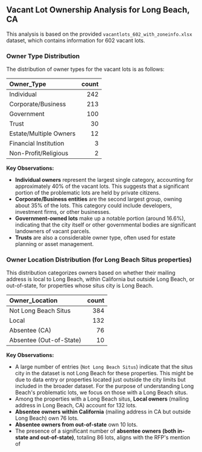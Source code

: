 ## Vacant Lot Ownership Analysis for Long Beach, CA

This analysis is based on the provided `vacantlots_602_with_zoneinfo.xlsx` dataset, which contains information for 602 vacant lots.

### Owner Type Distribution

The distribution of owner types for the vacant lots is as follows:

| Owner_Type             |   count |
|:-----------------------|--------:|
| Individual             |     242 |
| Corporate/Business     |     213 |
| Government             |     100 |
| Trust                  |      30 |
| Estate/Multiple Owners |      12 |
| Financial Institution  |       3 |
| Non-Profit/Religious   |       2 |

**Key Observations:**
*   **Individual owners** represent the largest single category, accounting for approximately 40% of the vacant lots. This suggests that a significant portion of the problematic lots are held by private citizens.
*   **Corporate/Business entities** are the second largest group, owning about 35% of the lots. This category could include developers, investment firms, or other businesses.
*   **Government-owned lots** make up a notable portion (around 16.6%), indicating that the city itself or other governmental bodies are significant landowners of vacant parcels.
*   **Trusts** are also a considerable owner type, often used for estate planning or asset management.

### Owner Location Distribution (for Long Beach Situs properties)

This distribution categorizes owners based on whether their mailing address is local to Long Beach, within California but outside Long Beach, or out-of-state, for properties whose situs city is Long Beach.

| Owner_Location          |   count |
|:------------------------|--------:|
| Not Long Beach Situs    |     384 |
| Local                   |     132 |
| Absentee (CA)           |      76 |
| Absentee (Out-of-State) |      10 |

**Key Observations:**
*   A large number of entries (`Not Long Beach Situs`) indicate that the situs city in the dataset is not Long Beach for these properties. This might be due to data entry or properties located just outside the city limits but included in the broader dataset. For the purpose of understanding Long Beach's problematic lots, we focus on those with a Long Beach situs.
*   Among the properties with a Long Beach situs, **Local owners** (mailing address in Long Beach, CA) account for 132 lots.
*   **Absentee owners within California** (mailing address in CA but outside Long Beach) own 76 lots.
*   **Absentee owners from out-of-state** own 10 lots.
*   The presence of a significant number of **absentee owners (both in-state and out-of-state)**, totaling 86 lots, aligns with the RFP's mention of 
